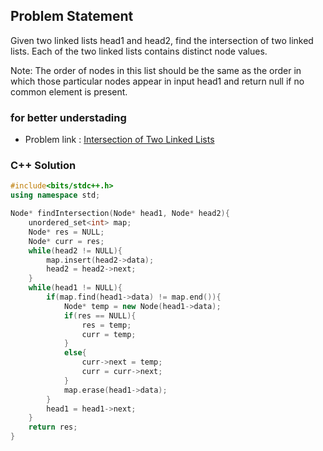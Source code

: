 ## Problem Statement

Given two linked lists head1 and head2, find the intersection of two linked lists. Each of the two linked lists contains distinct node values.

Note: The order of nodes in this list should be the same as the order in which those particular nodes appear in input head1 and return null if no common element is present.

### for better understading
- Problem link : [Intersection of Two Linked Lists](https://www.geeksforgeeks.org/problems/intersection-of-two-linked-list/1?page=1&category=Linked%20List&status=solved&sortBy=difficulty)

### C++ Solution

```cpp
#include<bits/stdc++.h>
using namespace std;

Node* findIntersection(Node* head1, Node* head2){
    unordered_set<int> map;
    Node* res = NULL;
    Node* curr = res;
    while(head2 != NULL){
        map.insert(head2->data);
        head2 = head2->next;
    }
    while(head1 != NULL){
        if(map.find(head1->data) != map.end()){
            Node* temp = new Node(head1->data);
            if(res == NULL){
                res = temp;
                curr = temp;
            }
            else{
                curr->next = temp;
                curr = curr->next;
            }
            map.erase(head1->data);
        }
        head1 = head1->next;
    }
    return res;
}
```